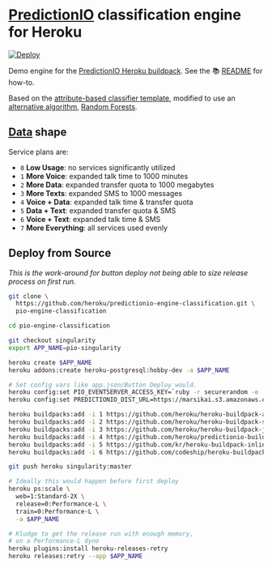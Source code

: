 # [PredictionIO](http://predictionio.incubator.apache.org) classification engine for Heroku

[![Deploy](https://www.herokucdn.com/deploy/button.svg)](https://heroku.com/deploy?template=https://github.com/heroku/predictionio-engine-classification/tree/singularity)

Demo engine for the [PredictionIO Heroku buildpack](https://github.com/heroku/predictionio-buildpack). See the 📚 [README](https://github.com/heroku/predictionio-buildpack/blob/master/README.md) for how-to.

Based on the [attribute-based classifier template](https://github.com/apache/incubator-predictionio-template-attribute-based-classifier), modified to use an [alternative algorithm](http://predictionio.incubator.apache.org/templates/classification/add-algorithm/), [Random Forests](https://en.wikipedia.org/wiki/Random_forest).

## [Data](data/) shape

Service plans are:

* `0` **Low Usage**: no services significantly utilized
* `1` **More Voice**: expanded talk time to 1000 minutes
* `2` **More Data**: expanded transfer quota to 1000 megabytes
* `3` **More Texts**: expanded SMS to 1000 messages
* `4` **Voice + Data**: expanded talk time & transfer quota
* `5` **Data + Text**: expanded transfer quota & SMS
* `6` **Voice + Text**: expanded talk time & SMS
* `7` **More Everything**: all services used evenly

## Deploy from Source

*This is the work-around for button deploy not being able to size release process on first run.*

```bash
git clone \
  https://github.com/heroku/predictionio-engine-classification.git \
  pio-engine-classification

cd pio-engine-classification

git checkout singularity
export APP_NAME=pio-singularity

heroku create $APP_NAME
heroku addons:create heroku-postgresql:hobby-dev -a $APP_NAME

# Set config vars like app.json/Button Deploy would.
heroku config:set PIO_EVENTSERVER_ACCESS_KEY=`ruby -r securerandom -e 'STDOUT << SecureRandom.hex(32)'`  -a $APP_NAME
heroku config:set PREDICTIONIO_DIST_URL=https://marsikai.s3.amazonaws.com/PredictionIO-0.11.0-alpha-stateless.tar.gz -a $APP_NAME

heroku buildpacks:add -i 1 https://github.com/heroku/heroku-buildpack-addon-wait.git -a $APP_NAME
heroku buildpacks:add -i 2 https://github.com/heroku/heroku-buildpack-space-proxy.git -a $APP_NAME
heroku buildpacks:add -i 3 https://github.com/heroku/heroku-buildpack-jvm-common.git -a $APP_NAME
heroku buildpacks:add -i 4 https://github.com/heroku/predictionio-buildpack.git -a $APP_NAME
heroku buildpacks:add -i 5 https://github.com/kr/heroku-buildpack-inline.git -a $APP_NAME
heroku buildpacks:add -i 6 https://github.com/codeship/heroku-buildpack-runit.git -a $APP_NAME

git push heroku singularity:master

# Ideally this would happen before first deploy
heroku ps:scale \
  web=1:Standard-2X \
  release=0:Performance-L \
  train=0:Performance-L \
  -a $APP_NAME

# Kludge to get the release run with enough memory,
# on a Performance-L dyno
heroku plugins:install heroku-releases-retry
heroku releases:retry --app $APP_NAME
```